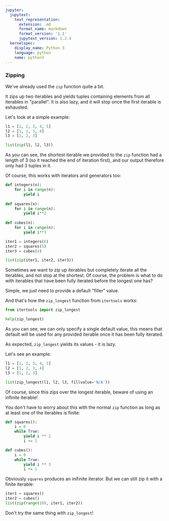 ```yaml
---
jupyter:
  jupytext:
    text_representation:
      extension: .md
      format_name: markdown
      format_version: '1.1'
      jupytext_version: 1.2.4
  kernelspec:
    display_name: Python 3
    language: python
    name: python3
---
```


### Zipping


We've already used the `zip` function quite a bit.

It zips up two iterables and yields tuples containing elements from all iterables in "parallel". It is also lazy, and it will stop once the first iterable is exhausted.

Let's look at a simple example:

```python
l1 = [1, 2, 3, 4, 5]
l2 = [1, 2, 3, 4]
l3 = [1, 2, 3]
```

```python
list(zip(l1, l2, l3))
```

As you can see, the shortest iterable we provided to the `zip` function had a length of 3 (so it reached the end of iteration first), and our output therefore only had 3 tuples in it.

Of course, this works with iterators and generators too:

```python
def integers(n):
    for i in range(n):
        yield i
        
def squares(n):
    for i in range(n):
        yield i**2
        
def cubes(n):
    for i in range(n):
        yield i**3
```

```python
iter1 = integers(6)
iter2 = squares(5)
iter3 = cubes(4)
```

```python
list(zip(iter1, iter2, iter3))
```

Sometimes we want to zip up iterables but completely iterate all the iterables, and not stop at the shortest. Of course, the problem is what to do with iterables that have been fully iterated before the longest one has?

Simple, we just need to provide a default "filler" value.

And that's how the `zip_longest` function from `itertools` works:

```python
from itertools import zip_longest
```

```python
help(zip_longest)
```

As you can see, we can only specify a single default value, this means that default will be used for any provided iterable once it has been fully iterated.

As expected, `zip_longest` yields its values - it is lazy.

Let's see an example:

```python
l1 = [1, 2, 3, 4, 5]
l2 = [1, 2, 3, 4]
l3 = [1, 2, 3]
```

```python
list(zip_longest(l1, l2, l3, fillvalue='N/A'))
```

Of course, since this zips over the longest iterable, beware of using an infinite iterable!

You don't have to worry about this with the normal `zip` function as long as at least one of the iterables is finite:

```python
def squares():
    i = 0
    while True:
        yield i ** 2
        i += 1

def cubes():
    i = 0
    while True:
        yield i ** 3
        i += 1
```

Obviously `squares` produces an inifinite iterator. But we can still zip it with a finite iterable:

```python
iter1 = squares()
iter2 = cubes()
list(zip(range(10), iter1, iter2))
```

Don't try the same thing with `zip_longest`!
